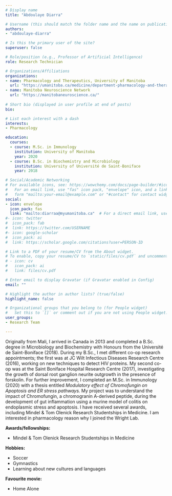 ```yaml
---
# Display name
title: "Abdoulaye Diarra"

# Username (this should match the folder name and the name on publications)
authors:
- "abdoulaye-diarra"

# Is this the primary user of the site?
superuser: false

# Role/position (e.g., Professor of Artificial Intelligence)
role: Research Technician

# Organizations/Affiliations
organizations:
- name: Pharmacology and Therapeutics, University of Manitoba
  url: "https://umanitoba.ca/medicine/department-pharmacology-and-therapeutics"
- name: Manitoba Neuroscience Network
  url: "https://manitobaneuroscience.ca/"
  
# Short bio (displayed in user profile at end of posts)
bio: 

# List each interest with a dash
interests:
- Pharmacology

education:
  courses:
  - course: M.Sc. in Immunology
    institution: University of Manitoba
    year: 2020
  - course: B.Sc. in Biochemistry and Microbiology
    institution: University of Université de Saint-Boniface
    year: 2018

# Social/Academic Networking
# For available icons, see: https://wowchemy.com/docs/page-builder/#icons
#   For an email link, use "fas" icon pack, "envelope" icon, and a link in the
#   form "mailto:your-email@example.com" or "#contact" for contact widget.
social:
- icon: envelope
  icon_pack: fas
  link: "mailto:diarraa@myumanitoba.ca"  # For a direct email link, use "mailto:test@example.org".
#- icon: twitter
#  icon_pack: fab
#  link: https://twitter.com/USERNAME
#- icon: google-scholar
#  icon_pack: ai
#  link: https://scholar.google.com/citations?user=PERSON-ID

# Link to a PDF of your resume/CV from the About widget.
# To enable, copy your resume/CV to `static/files/cv.pdf` and uncomment the lines below.
# - icon: cv
#   icon_pack: ai
#   link: files/cv.pdf

# Enter email to display Gravatar (if Gravatar enabled in Config)
email: ""

# Highlight the author in author lists? (true/false)
highlight_name: false

# Organizational groups that you belong to (for People widget)
#   Set this to `[]` or comment out if you are not using People widget.
user_groups:
- Research Team

---
```

Originally from Mali, I arrived in Canada in 2013 and completed a B.Sc. degree in Microbiology and Biochemistry with Honours from the Université de Saint-Boniface (2018). During my B.Sc., I met different co-op research appointments; the first was at JC Wilt Infectious Diseases Research Centre (2016), working on new techniques to detect HIV proteins. My second co-op was at the Saint Boniface Hospital Research Centre (2017), investigating the growth of dorsal root ganglion neurite outgrowth in the presence of forskolin. For further improvement, I completed an M.Sc. in Immunology (2020) with a thesis entitled *Modulatory effect of Chromofungin on Apoptosis and ER stress pathways.* My project was to understand the impact of Chromofungin, a chromogranin A-derived peptide, during the development of gut inflammation using a murine model of colitis on endoplasmic stress and apoptosis. I have received several awards, including Mindel & Tom Olenick Research Studentships in Medicine. I am interested in pharmacology reason why I joined the Wright Lab.

**Awards/fellowships:** 
- Mindel & Tom Olenick Research Studentships in Medicine

**Hobbies:** 
- Soccer 
- Gymnastics 
- Learning about new cultures and languages

**Favourite movie:**
- Home Alone
